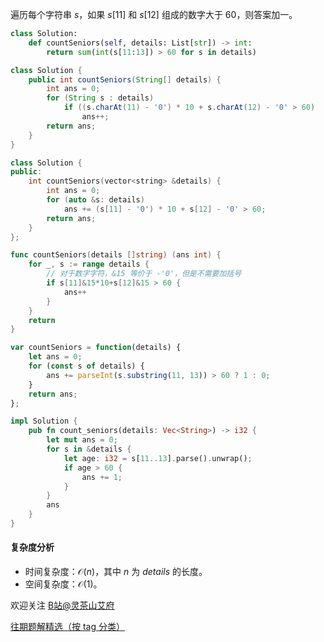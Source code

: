 遍历每个字符串 $s$，如果 $s[11]$ 和 $s[12]$ 组成的数字大于 $60$，则答案加一。

```py [sol-Python3]
class Solution:
    def countSeniors(self, details: List[str]) -> int:
        return sum(int(s[11:13]) > 60 for s in details)
```

```java [sol-Java]
class Solution {
    public int countSeniors(String[] details) {
        int ans = 0;
        for (String s : details)
            if ((s.charAt(11) - '0') * 10 + s.charAt(12) - '0' > 60)
                ans++;
        return ans;
    }
}
```

```cpp [sol-C++]
class Solution {
public:
    int countSeniors(vector<string> &details) {
        int ans = 0;
        for (auto &s: details)
            ans += (s[11] - '0') * 10 + s[12] - '0' > 60;
        return ans;
    }
};
```

```go [sol-Go]
func countSeniors(details []string) (ans int) {
	for _, s := range details {
		// 对于数字字符，&15 等价于 -'0'，但是不需要加括号
		if s[11]&15*10+s[12]&15 > 60 {
			ans++
		}
	}
	return
}
```

```js [sol-JavaScript]
var countSeniors = function(details) {
    let ans = 0;
    for (const s of details) {
        ans += parseInt(s.substring(11, 13)) > 60 ? 1 : 0;
    }
    return ans;
};
```

```rust [sol-Rust]
impl Solution {
    pub fn count_seniors(details: Vec<String>) -> i32 {
        let mut ans = 0;
        for s in &details {
            let age: i32 = s[11..13].parse().unwrap();
            if age > 60 {
                ans += 1;
            }
        }
        ans
    }
}
```

#### 复杂度分析

- 时间复杂度：$\mathcal{O}(n)$，其中 $n$ 为 $\textit{details}$ 的长度。
- 空间复杂度：$\mathcal{O}(1)$。

欢迎关注 [B站@灵茶山艾府](https://b23.tv/JMcHRRp)

[往期题解精选（按 tag 分类）](https://github.com/EndlessCheng/codeforces-go/blob/master/leetcode/SOLUTIONS.md)
